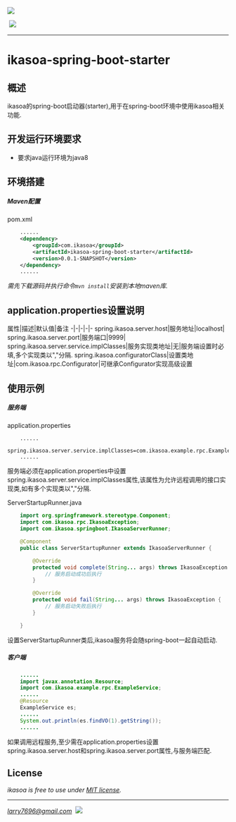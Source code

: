 [![](https://raw.githubusercontent.com/venwyhk/ikasoa/master/ikasoalogo_small.png)](https://ikasoa.com)<br />

&nbsp;[![](https://img.shields.io/badge/license-MIT-097ABA.svg?style=plastic)](https://opensource.org/licenses/mit-license.php)&nbsp;&nbsp;

***

# ikasoa-spring-boot-starter #

## 概述 ##

  ikasoa的spring-boot启动器(starter),用于在spring-boot环境中使用ikasoa相关功能.

## 开发运行环境要求 ##

- 要求java运行环境为java8

## 环境搭建 ##

##### Maven配置 #####

pom.xml

```xml
    ......
    <dependency>
        <groupId>com.ikasoa</groupId>
        <artifactId>ikasoa-spring-boot-starter</artifactId>
        <version>0.0.1-SNAPSHOT</version>
    </dependency>
    ......
```

  *需先下载源码并执行命令`mvn install`安装到本地maven库.*

## application.properties设置说明 ##

属性|描述|默认值|备注
-|-|-|-|-
spring.ikasoa.server.host|服务地址|localhost|
spring.ikasoa.server.port|服务端口|9999|
spring.ikasoa.server.service.implClasses|服务实现类地址|无|服务端设置时必填,多个实现类以","分隔.
spring.ikasoa.configuratorClass|设置类地址|com.ikasoa.rpc.Configurator|可继承Configurator实现高级设置

## 使用示例 ##

##### 服务端 #####

application.properties

```
    ......
    spring.ikasoa.server.service.implClasses=com.ikasoa.example.rpc.ExampleServiceImpl
    ......
```

  服务端必须在application.properties中设置spring.ikasoa.server.service.implClasses属性,该属性为允许远程调用的接口实现类,如有多个实现类以","分隔.

ServerStartupRunner.java

```java
    import org.springframework.stereotype.Component;
    import com.ikasoa.rpc.IkasoaException;
    import com.ikasoa.springboot.IkasoaServerRunner;

    @Component
    public class ServerStartupRunner extends IkasoaServerRunner {

        @Override
        protected void complete(String... args) throws IkasoaException {
            // 服务启动成功后执行
        }

        @Override
        protected void fail(String... args) throws IkasoaException {
            // 服务启动失败后执行
        }

    }
```

  设置ServerStartupRunner类后,ikasoa服务将会随spring-boot一起自动启动.

##### 客户端 #####

```java
    ......
    import javax.annotation.Resource;
    import com.ikasoa.example.rpc.ExampleService;
    ......
    @Resource
    ExampleService es;
    ......
    System.out.println(es.findVO(1).getString());
    ......
```

  如果调用远程服务,至少需在application.properties设置spring.ikasoa.server.host和spring.ikasoa.server.port属性,与服务端匹配.

## License ##

*ikasoa is free to use under [MIT license](https://github.com/venwyhk/ikasoa/blob/master/LICENSE).*

***

*larry7696@gmail.com*&nbsp;&nbsp;[![](https://i.creativecommons.org/l/by/4.0/80x15.png)](http://creativecommons.org/licenses/by/4.0/)
